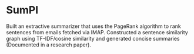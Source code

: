 # SumPI
Built an extractive summarizer that uses the PageRank algorithm to rank sentences from emails fetched via IMAP. Constructed a sentence similarity graph using TF-IDF/cosine similarity and generated concise summaries (Documented in a research paper).
